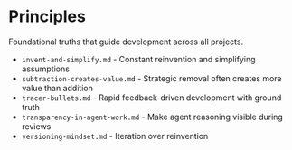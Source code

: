 # Principles

Foundational truths that guide development across all projects.

- `invent-and-simplify.md` - Constant reinvention and simplifying assumptions
- `subtraction-creates-value.md` - Strategic removal often creates more value than addition
- `tracer-bullets.md` - Rapid feedback-driven development with ground truth
- `transparency-in-agent-work.md` - Make agent reasoning visible during reviews
- `versioning-mindset.md` - Iteration over reinvention
